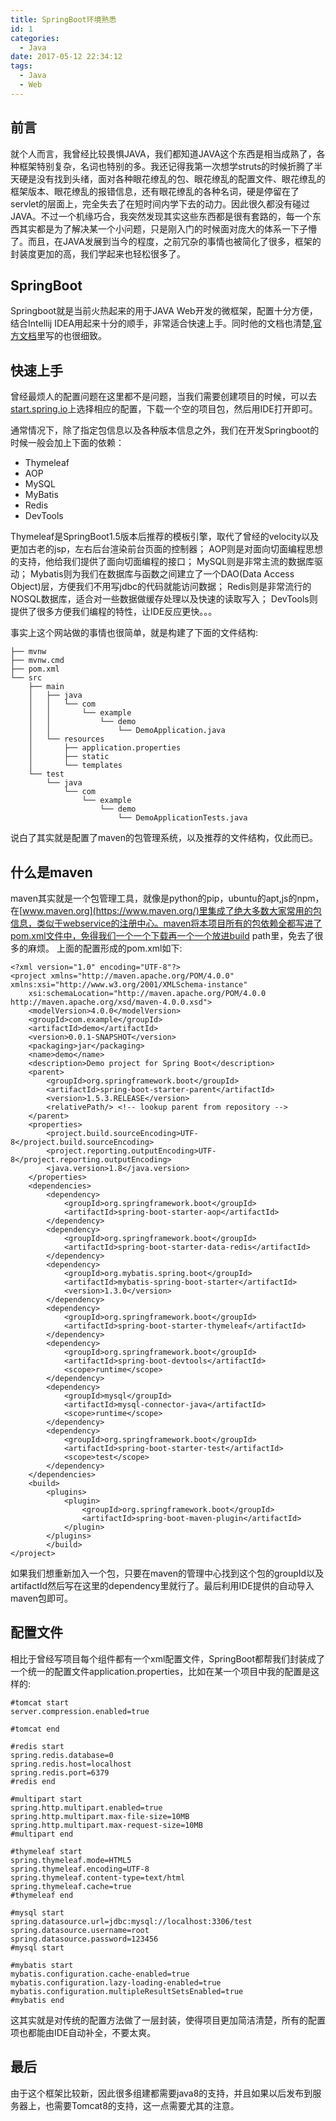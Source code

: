 ```yaml
---
title: SpringBoot环境熟悉
id: 1
categories:
  - Java
date: 2017-05-12 22:34:12
tags:
  - Java
  - Web
---
```



## 前言

就个人而言，我曾经比较畏惧JAVA，我们都知道JAVA这个东西是相当成熟了，各种框架特别复杂，名词也特别的多。我还记得我第一次想学struts的时候折腾了半天硬是没有找到头绪，面对各种眼花缭乱的包、眼花缭乱的配置文件、眼花缭乱的框架版本、眼花缭乱的报错信息，还有眼花缭乱的各种名词，硬是停留在了servlet的层面上，完全失去了在短时间内学下去的动力。因此很久都没有碰过JAVA。不过一个机缘巧合，我突然发现其实这些东西都是很有套路的，每一个东西其实都是为了解决某一个小问题，只是刚入门的时候面对庞大的体系一下子懵了。而且，在JAVA发展到当今的程度，之前冗杂的事情也被简化了很多，框架的封装度更加的高，我们学起来也轻松很多了。

## SpringBoot
Springboot就是当前火热起来的用于JAVA Web开发的微框架，配置十分方便，结合Intellij IDEA用起来十分的顺手，非常适合快速上手。同时他的文档也清楚,[官方文档](http://spring.io)里写的也很细致。

## 快速上手
曾经最烦人的配置问题在这里都不是问题，当我们需要创建项目的时候，可以去[start.spring.io](http://start.spring.io/)上选择相应的配置，下载一个空的项目包，然后用IDE打开即可。

通常情况下，除了指定包信息以及各种版本信息之外，我们在开发Springboot的时候一般会加上下面的依赖：

* Thymeleaf
* AOP
* MySQL
* MyBatis
* Redis
* DevTools

Thymeleaf是SpringBoot1.5版本后推荐的模板引擎，取代了曾经的velocity以及更加古老的jsp，左右后台渲染前台页面的控制器；
AOP则是对面向切面编程思想的支持，他给我们提供了面向切面编程的接口；
MySQL则是非常主流的数据库驱动；
Mybatis则为我们在数据库与函数之间建立了一个DAO(Data Access Object)层，方便我们不用写jdbc的代码就能访问数据；
Redis则是非常流行的NOSQL数据库，适合对一些数据做缓存处理以及快速的读取写入；
DevTools则提供了很多方便我们编程的特性，让IDE反应更快。。。

事实上这个网站做的事情也很简单，就是构建了下面的文件结构:

    ├── mvnw
    ├── mvnw.cmd
    ├── pom.xml
    └── src
        ├── main
        │   ├── java
        │   │   └── com
        │   │       └── example
        │   │           └── demo
        │   │               └── DemoApplication.java
        │   └── resources
        │       ├── application.properties
        │       ├── static
        │       └── templates
        └── test
            └── java
                └── com
                    └── example
                        └── demo
                            └── DemoApplicationTests.java

说白了其实就是配置了maven的包管理系统，以及推荐的文件结构，仅此而已。

## 什么是maven
maven其实就是一个包管理工具，就像是python的pip，ubuntu的apt,js的npm，在[www.maven.org](https://www.maven.org/)里集成了绝大多数大家常用的包信息，类似于webservice的注册中心。maven将本项目所有的包依赖全都写进了pom.xml文件中，免得我们一个一个下载再一个一个放进build path里，免去了很多的麻烦。
上面的配置形成的pom.xml如下:
```
<?xml version="1.0" encoding="UTF-8"?>
<project xmlns="http://maven.apache.org/POM/4.0.0" xmlns:xsi="http://www.w3.org/2001/XMLSchema-instance"
	xsi:schemaLocation="http://maven.apache.org/POM/4.0.0 http://maven.apache.org/xsd/maven-4.0.0.xsd">
	<modelVersion>4.0.0</modelVersion>
	<groupId>com.example</groupId>
	<artifactId>demo</artifactId>
	<version>0.0.1-SNAPSHOT</version>
	<packaging>jar</packaging>
	<name>demo</name>
	<description>Demo project for Spring Boot</description>
	<parent>
		<groupId>org.springframework.boot</groupId>
		<artifactId>spring-boot-starter-parent</artifactId>
		<version>1.5.3.RELEASE</version>
		<relativePath/> <!-- lookup parent from repository -->
	</parent>
	<properties>
		<project.build.sourceEncoding>UTF-8</project.build.sourceEncoding>
		<project.reporting.outputEncoding>UTF-8</project.reporting.outputEncoding>
		<java.version>1.8</java.version>
	</properties>
	<dependencies>
		<dependency>
			<groupId>org.springframework.boot</groupId>
			<artifactId>spring-boot-starter-aop</artifactId>
		</dependency>
		<dependency>
			<groupId>org.springframework.boot</groupId>
			<artifactId>spring-boot-starter-data-redis</artifactId>
		</dependency>
		<dependency>
			<groupId>org.mybatis.spring.boot</groupId>
			<artifactId>mybatis-spring-boot-starter</artifactId>
			<version>1.3.0</version>
		</dependency>
		<dependency>
			<groupId>org.springframework.boot</groupId>
			<artifactId>spring-boot-starter-thymeleaf</artifactId>
		</dependency>
		<dependency>
			<groupId>org.springframework.boot</groupId>
			<artifactId>spring-boot-devtools</artifactId>
			<scope>runtime</scope>
		</dependency>
		<dependency>
			<groupId>mysql</groupId>
			<artifactId>mysql-connector-java</artifactId>
			<scope>runtime</scope>
		</dependency>
		<dependency>
			<groupId>org.springframework.boot</groupId>
			<artifactId>spring-boot-starter-test</artifactId>
			<scope>test</scope>
		</dependency>
	</dependencies>
	<build>
		<plugins>
			<plugin>
				<groupId>org.springframework.boot</groupId>
				<artifactId>spring-boot-maven-plugin</artifactId>
			</plugin>
		</plugins>
        </build>
</project>
```
如果我们想重新加入一个包，只要在maven的管理中心找到这个包的groupId以及artifactId然后写在这里的dependency里就行了。最后利用IDE提供的自动导入maven包即可。

## 配置文件
相比于曾经写项目每个组件都有一个xml配置文件，SpringBoot都帮我们封装成了一个统一的配置文件application.properties，比如在某一个项目中我的配置是这样的:
```
#tomcat start
server.compression.enabled=true

#tomcat end

#redis start
spring.redis.database=0
spring.redis.host=localhost
spring.redis.port=6379
#redis end

#multipart start
spring.http.multipart.enabled=true
spring.http.multipart.max-file-size=10MB
spring.http.multipart.max-request-size=10MB
#multipart end

#thymeleaf start
spring.thymeleaf.mode=HTML5
spring.thymeleaf.encoding=UTF-8
spring.thymeleaf.content-type=text/html
spring.thymeleaf.cache=true
#thymeleaf end

#mysql start
spring.datasource.url=jdbc:mysql://localhost:3306/test
spring.datasource.username=root
spring.datasource.password=123456
#mysql start

#mybatis start
mybatis.configuration.cache-enabled=true
mybatis.configuration.lazy-loading-enabled=true
mybatis.configuration.multipleResultSetsEnabled=true
#mybatis end
```
这其实就是对传统的配置方法做了一层封装，使得项目更加简洁清楚，所有的配置项也都能由IDE自动补全，不要太爽。

## 最后
由于这个框架比较新，因此很多组建都需要java8的支持，并且如果以后发布到服务器上，也需要Tomcat8的支持，这一点需要尤其的注意。
